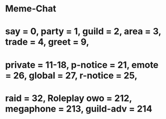 # Meme-Chat

# say = 0, party = 1, guild = 2, area = 3, trade = 4, greet = 9,
# private = 11-18, p-notice = 21, emote = 26, global = 27, r-notice = 25,
# raid = 32, Roleplay owo = 212, megaphone = 213, guild-adv = 214
